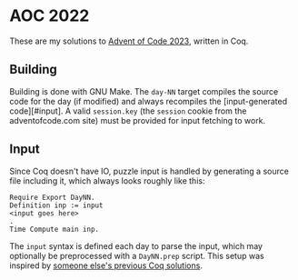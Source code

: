 # AOC 2022

These are my solutions to [Advent of Code
2023](https://adventofcode.com/2023), written in Coq.

## Building

Building is done with GNU Make. The `day-NN` target compiles the
source code for the day (if modified) and always recompiles the
[input-generated code][#input]. A valid `session.key` (the `session`
cookie from the adventofcode.com site) must be provided for input
fetching to work.

## Input

Since Coq doesn't have IO, puzzle input is handled by generating a
source file including it, which always looks roughly like this:

```coq
Require Export DayNN.
Definition inp := input
<input goes here>
.
Time Compute main inp.
```

The `input` syntax is defined each day to parse the input, which may
optionally be preprocessed with a `DayNN.prep` script. This setup was
inspired by [someone else's previous Coq
solutions](https://github.com/Lysxia/advent-of-coq-2021).

